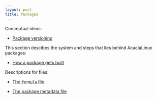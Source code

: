```yaml
---
layout: post
title: Packages
---
```


Conceptual ideas:

- [Package versioning](packages/versioning)

This section descibes the system and steps that lies behind AcaciaLinux packages:

- [How a package gets built](packages/building)

Descriptions for files:

- [The `formula` file](packages/formula)

- [The package metadata file](packages/package_meta)
